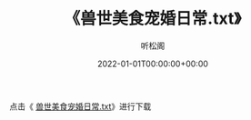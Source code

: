 ﻿---
title:  《兽世美食宠婚日常.txt》
date:   2022-01-01T00:00:00+00:00
author: 听松阁
layout: post
permalink: /兽世美食宠婚日常/
categories: 小说
tags: [小说]
---

点击《 [兽世美食宠婚日常.txt](http://img.660000.xyz/bookstukust/book/bntxt/10/兽世美食宠婚日常.txt)》进行下载